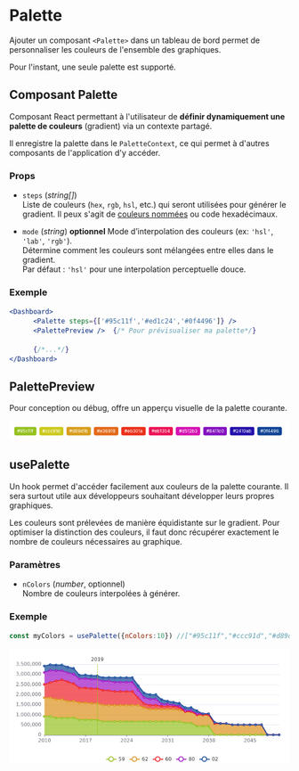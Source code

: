 # Palette

Ajouter un composant `<Palette>` dans un tableau de bord permet de personnaliser les couleurs de l'ensemble des graphiques.

Pour l'instant, une seule palette est supporté.





## Composant Palette

Composant React permettant à l'utilisateur de **définir dynamiquement une palette de couleurs** (gradient) via un contexte partagé.

Il enregistre la palette dans le `PaletteContext`, ce qui permet à d'autres composants de l'application d'y accéder.

### Props

- `steps` (_string[]_)  
  Liste de couleurs (`hex`, `rgb`, `hsl`, etc.) qui seront utilisées pour générer le gradient.
  Il peux s'agit de [couleurs nommées](https://htmlcolorcodes.com/color-names/) ou code hexadécimaux.

- `mode` (_string_)  **optionnel** 
  Mode d’interpolation des couleurs (ex: `'hsl'`, `'lab'`, `'rgb'`).  
  Détermine comment les couleurs sont mélangées entre elles dans le gradient.  
  Par défaut : `'hsl'` pour une interpolation perceptuelle douce.

### Exemple
```jsx
<Dashboard>
      <Palette steps={['#95c11f','#ed1c24','#0f4496']} />
      <PalettePreview />  {/* Pour prévisualiser ma palette*/}
      
      {/*...*/}
</Dashboard>
```

## PalettePreview

Pour conception ou débug, offre un apperçu visuelle de la palette courante.

![PalettePreview](./PalettePreview_screenshot.png)

## usePalette

Un hook permet d'accéder facilement aux couleurs de la palette courante.
Il sera surtout utile aux développeurs souhaitant développer leurs propres graphiques.

Les couleurs sont prélevées de manière équidistante sur le gradient. Pour optimiser la distinction des couleurs, il faut donc récupérer exactement le nombre de couleurs nécessaires au graphique.

### Paramètres

- `nColors` (_number_, optionnel)  
  Nombre de couleurs interpolées à générer.  

### Exemple

```jsx
const myColors = usePalette({nColors:10}) //["#95c11f","#ccc91d","#d89d1b","#e36918","#eb301a","#eb1354","#d512b3","#8411c0","#2410ab","#0f4496"]
```

![Palette dataviz exemple](./Palette_dataviz_exemple.png)